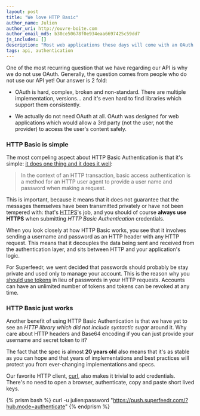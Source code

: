 ```yaml
---
layout: post
title: "We love HTTP Basic"
author_name: Julien
author_uri: http://ouvre-boite.com
author_email_md5: b30ce50678f0e934eaa6697425c59dd7
js_includes: []
description: "Most web applications these days will come with an OAuth endpoint to authenticate against the API. At Superfeedr, we stick to HTTP Basic. Here's why."
tags: api, authentication
---
```


One of the most recurring question that we have regarding our API is why we do not use OAuth. Generally, the question comes from people who do not use our API yet!
Our answer is 2 fold:

* OAuth is hard, complex, broken and non-standard. There are multiple implementation, versions... and it's even hard to find libraries which support them consistently.

* We actually do not need OAuth at all. OAuth was designed for web applications which would allow a 3rd party (not the user, not the provider) to access the user's content safely.


### HTTP Basic is simple

The most compeling aspect about HTTP Basic Authentication is that it's simple: [it does one thing and it does it well](https://en.wikipedia.org/wiki/Basic_access_authentication):

> In the context of an HTTP transaction, basic access authentication is a method for an HTTP user agent to provide a user name and password when making a request.

This is important, because it means that it does not guarantee that the messages themselves have been transmitted privately or have not been tempered with: that's [HTTPS](https://en.wikipedia.org/wiki/HTTPS)'s job, and you should of course **always use HTTPS** when submitting *HTTP Basic Authentication* credentials. 

When you look closely at how HTTP Basic works, you see that it involves sending a username and password as an HTTP header with any HTTP request. This means that it decouples the data being sent and received from the authentication layer, and sits between HTTP and your application's logic.

For Superfeedr, we went decided that passwords should probably be stay private and used only to manage your account. This is the reason why you [should use tokens](https://superfeedr.com/tokens/new) in lieu of passwords in your HTTP requests. Accounts can have an unlimited number of tokens and tokens can be revoked at any time.

### HTTP Basic just works

Another benefit of using HTTP Basic Authentication is that we have yet to see an *HTTP library which did not include syntactic sugar* around it. Why care about HTTP headers and Base64 encoding if you can just provide your username and secret token to it?

The fact that the spec is almost **20 years old** also means that it's as stable as you can hope and that years of implementations and best practices will protect you from ever-changing implementations and specs.

Our favorite HTTP client, [curl](http://curl.haxx.se/), also makes it trivial to add credentials. There's no need to open a browser, authenticate, copy and paste short lived keys.

{% prism bash %}
curl -u julien:password "https://push.superfeedr.com/?hub.mode=authenticate"
{% endprism %}



